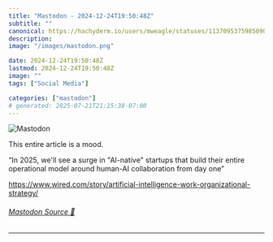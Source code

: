```yaml
---
title: "Mastodon - 2024-12-24T19:50:48Z"
subtitle: ""
canonical: https://hachyderm.io/users/mweagle/statuses/113709537598509036
description:
image: "/images/mastodon.png"

date: 2024-12-24T19:50:48Z
lastmod: 2024-12-24T19:50:48Z
image: ""
tags: ["Social Media"]

categories: ["mastodon"]
# generated: 2025-07-21T21:15:38-07:00
---
```

![Mastodon](/images/mastodon.png)

<p>This entire article is a mood.</p><p>“In 2025, we&#39;ll see a surge in &quot;AI-native&quot; startups that build their entire operational model around human-AI collaboration from day one”</p><p><a href="https://www.wired.com/story/artificial-intelligence-work-organizational-strategy/" target="_blank" rel="nofollow noopener noreferrer" translate="no"><span class="invisible">https://www.</span><span class="ellipsis">wired.com/story/artificial-int</span><span class="invisible">elligence-work-organizational-strategy/</span></a></p>


###### [Mastodon Source 🐘](https://hachyderm.io/@mweagle/113709537598509036)

___
